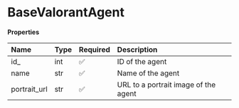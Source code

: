 # BaseValorantAgent

**Properties**

| Name         | Type | Required | Description                          |
| :----------- | :--- | :------- | :----------------------------------- |
| id\_         | int  | ✅       | ID of the agent                      |
| name         | str  | ✅       | Name of the agent                    |
| portrait_url | str  | ✅       | URL to a portrait image of the agent |
